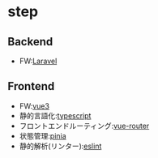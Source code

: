 # step

## Backend

- FW:[Laravel]()

## Frontend

- FW:[vue3](https://ja.vuejs.org/)
- 静的言語化:[typescript](https://www.typescriptlang.org/docs/handbook/project-references.html)
- フロントエンドルーティング:[vue-router](https://router.vuejs.org/)
- 状態管理:[pinia](https://pinia.vuejs.org/)
- 静的解析(リンター):[eslint](https://eslint.org/)
